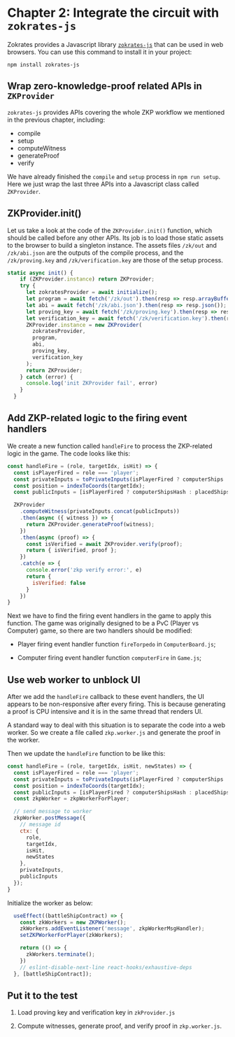# Chapter 2: Integrate the circuit with `zokrates-js`

Zokrates provides a Javascript library [`zokrates-js`](https://zokrates.github.io/toolbox/zokrates_js.html) that can be used in web browsers. You can use this command to install it in your project:

```
npm install zokrates-js
```

## Wrap zero-knowledge-proof related APIs in `ZKProvider`

`zokrates-js` provides APIs covering the whole ZKP workflow we mentioned in the previous chapter, including:

* compile
* setup
* computeWitness
* generateProof
* verify

We have already finished the `compile` and `setup` process in `npm run setup`. Here we just wrap the last three APIs into a Javascript class called `ZKProvider`.

## ZKProvider.init()

Let us take a look at the code of the `ZKProvider.init()` function, which should be called before any other APIs. Its job is to load those static assets to the browser to build a singleton instance.
The assets files `/zk/out` and `/zk/abi.json` are the outputs of the compile process, and the `/zk/proving.key` and `/zk/verification.key` are those of the setup process. 

```js
static async init() {
    if (ZKProvider.instance) return ZKProvider;
    try {
      let zokratesProvider = await initialize();
      let program = await fetch('/zk/out').then(resp => resp.arrayBuffer()).then(data => new Uint8Array(data));
      let abi = await fetch('/zk/abi.json').then(resp => resp.json());
      let proving_key = await fetch('/zk/proving.key').then(resp => resp.arrayBuffer()).then(data => new Uint8Array(data));
      let verification_key = await fetch('/zk/verification.key').then(resp => resp.json());
      ZKProvider.instance = new ZKProvider(
        zokratesProvider,
        program,
        abi,
        proving_key,
        verification_key
      );
      return ZKProvider;
    } catch (error) {
      console.log('init ZKProvider fail', error)
    }
  }
```

## Add ZKP-related logic to the firing event handlers

We create a new function called `handleFire` to process the ZKP-related logic in the game. The code looks like this:

```js
const handleFire = (role, targetIdx, isHit) => {
  const isPlayerFired = role === 'player';
  const privateInputs = toPrivateInputs(isPlayerFired ? computerShips : placedShips);
  const position = indexToCoords(targetIdx);
  const publicInputs = [isPlayerFired ? computerShipsHash : placedShipsHash, position.x.toString(), position.y.toString(), isHit];

  ZKProvider
    .computeWitness(privateInputs.concat(publicInputs))
    .then(async ({ witness }) => {
      return ZKProvider.generateProof(witness);
    })
    .then(async (proof) => {
      const isVerified = await ZKProvider.verify(proof);
      return { isVerified, proof };
    })
    .catch(e => {
      console.error('zkp verify error:', e)
      return {
        isVerified: false
      }
    })
}
```

Next we have to find the firing event handlers in the game to apply this function. The game was originally designed to be a PvC (Player vs Computer) game, so there are two handlers should be modified:

* Player firing event handler function `fireTorpedo` in `ComputerBoard.js`;

* Computer firing event handler function `computerFire` in `Game.js`;

## Use web worker to unblock UI

After we add the `handleFire` callback to these event handlers, the UI appears to be non-responsive after every firing. This is because generating a proof is CPU intensive and it is in the same thread that renders UI.

A standard way to deal with this situation is to separate the code into a web worker. So we create a file called `zkp.worker.js` and generate the proof in the worker.

Then we update the `handleFire` function to be like this:

```js
const handleFire = (role, targetIdx, isHit, newStates) => {
  const isPlayerFired = role === 'player';
  const privateInputs = toPrivateInputs(isPlayerFired ? computerShips : placedShips);
  const position = indexToCoords(targetIdx);
  const publicInputs = [isPlayerFired ? computerShipsHash : placedShipsHash, position.x.toString(), position.y.toString(), isHit];
  const zkpWorker = zkpWorkerForPlayer;

  // send message to worker
  zkpWorker.postMessage({
    // message id
    ctx: {
      role,
      targetIdx,
      isHit,
      newStates
    },
    privateInputs,
    publicInputs
  });
}
```

Initialize the worker as below:

```js
  useEffect((battleShipContract) => {
    const zkWorkers = new ZKPWorker();
    zkWorkers.addEventListener('message', zkpWorkerMsgHandler);
    setZKPWorkerForPlayer(zkWorkers);

    return (() => {
      zkWorkers.terminate();
    })
    // eslint-disable-next-line react-hooks/exhaustive-deps
  }, [battleShipContract]);

```

## Put it to the test

1. Load proving key and verification key in `zkProvider.js`

2. Compute witnesses, generate proof, and verify proof in `zkp.worker.js`.